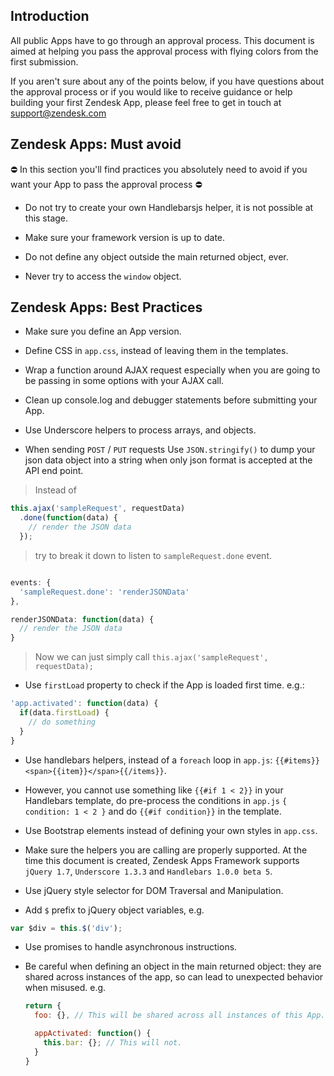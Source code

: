 ## Introduction

All public Apps have to go through an approval process. This document is aimed at helping you pass the approval process with flying colors from the first submission.

If you aren't sure about any of the points below, if you have questions about the approval process or if you would like to receive guidance or help building your first Zendesk App, please feel free to get in touch at support@zendesk.com

## Zendesk Apps: Must avoid

:no_entry: In this section you'll find practices you absolutely need to avoid if you want your App to pass the approval process :no_entry:

* Do not try to create your own Handlebarsjs helper, it is not possible at this stage.

* Make sure your framework version is up to date.

* Do not define any object outside the main returned object, ever.

* Never try to access the `window` object.


## Zendesk Apps: Best Practices

* Make sure you define an App version.

* Define CSS in `app.css`, instead of leaving them in the templates.

* Wrap a function around AJAX request especially when you are going to be passing in some options with your AJAX call.

* Clean up console.log and debugger statements before submitting your App.

* Use Underscore helpers to process arrays, and objects.

* When sending `POST` / `PUT` requests Use `JSON.stringify()` to dump your json data object into a string when only json format is accepted at the API end point.

> Instead of

```js
this.ajax('sampleRequest', requestData)
  .done(function(data) {
    // render the JSON data
  });
```
> try to break it down to listen to `sampleRequest.done` event.

```js

events: {
  'sampleRequest.done': 'renderJSONData'
},

renderJSONData: function(data) {
  // render the JSON data
}
```

> Now we can just simply call `this.ajax('sampleRequest', requestData);`

* Use `firstLoad` property to check if the App is loaded first time. e.g.:

```js
'app.activated': function(data) {
  if(data.firstLoad) {
    // do something
  }
}
```

* Use handlebars helpers, instead of a `foreach` loop in `app.js`: `{{#items}}<span>{{item}}</span>{{/items}}`.

* However, you cannot use something like `{{#if 1 < 2}}` in your Handlebars template, do pre-process the conditions in `app.js` `{ condition: 1 < 2 }` and do `{{#if condition}}` in the template.

* Use Bootstrap elements instead of defining your own styles in `app.css`.

* Make sure the helpers you are calling are properly supported. At the time this document is created, Zendesk Apps Framework supports `jQuery 1.7`, `Underscore 1.3.3` and `Handlebars 1.0.0 beta 5`.

* Use jQuery style selector for DOM Traversal and Manipulation.

* Add `$` prefix to jQuery object variables, e.g.
```js
var $div = this.$('div');
```

* Use promises to handle asynchronous instructions.

* Be careful when defining an object in the main returned object: they are shared across instances of the app, so can lead to unexpected behavior when misused.
  e.g.
  ```js
  return {
    foo: {}, // This will be shared across all instances of this App.

    appActivated: function() {
      this.bar: {}; // This will not.
    }
  }
  ```
